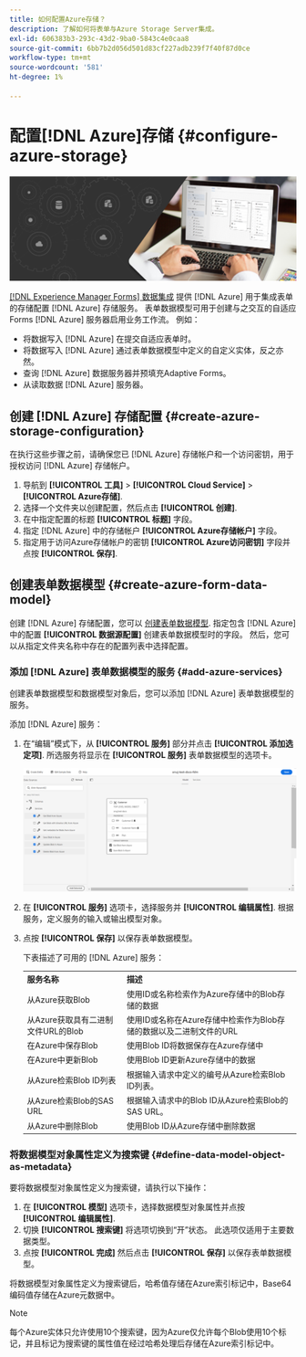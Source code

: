 ```yaml
---
title: 如何配置Azure存储？
description: 了解如何将表单与Azure Storage Server集成。
exl-id: 606383b3-293c-43d2-9ba0-5843c4e0caa8
source-git-commit: 6bb7b2d056d501d83cf227adb239f7f40f87d0ce
workflow-type: tm+mt
source-wordcount: '581'
ht-degree: 1%

---
```


# 配置[!DNL Azure]存储 {#configure-azure-storage}


![数据集成](assets/data-integeration.png)

[[!DNL Experience Manager Forms] 数据集成](data-integration.md) 提供 [!DNL Azure] 用于集成表单的存储配置 [!DNL Azure] 存储服务。 表单数据模型可用于创建与之交互的自适应Forms [!DNL Azure] 服务器启用业务工作流。 例如：

* 将数据写入 [!DNL Azure] 在提交自适应表单时。
* 将数据写入 [!DNL Azure] 通过表单数据模型中定义的自定义实体，反之亦然。
* 查询 [!DNL Azure] 数据服务器并预填充Adaptive Forms。
* 从读取数据 [!DNL Azure] 服务器。

## 创建 [!DNL Azure] 存储配置 {#create-azure-storage-configuration}

在执行这些步骤之前，请确保您已 [!DNL Azure] 存储帐户和一个访问密钥，用于授权访问 [!DNL Azure] 存储帐户。

1. 导航到 **[!UICONTROL 工具]** > **[!UICONTROL Cloud Service]** > **[!UICONTROL Azure存储]**.
1. 选择一个文件夹以创建配置，然后点击 **[!UICONTROL 创建]**.
1. 在中指定配置的标题 **[!UICONTROL 标题]** 字段。
1. 指定 [!DNL Azure] 中的存储帐户 **[!UICONTROL Azure存储帐户]** 字段。
1. 指定用于访问Azure存储帐户的密钥 **[!UICONTROL Azure访问密钥]** 字段并点按 **[!UICONTROL 保存]**.

## 创建表单数据模型 {#create-azure-form-data-model}

创建 [!DNL Azure] 存储配置，您可以 [创建表单数据模型](create-form-data-models.md). 指定包含 [!DNL Azure] 中的配置 **[!UICONTROL 数据源配置]** 创建表单数据模型时的字段。 然后，您可以从指定文件夹名称中存在的配置列表中选择配置。

### 添加 [!DNL Azure] 表单数据模型的服务 {#add-azure-services}

创建表单数据模型和数据模型对象后，您可以添加 [!DNL Azure] 表单数据模型的服务。

添加 [!DNL Azure] 服务：

1. 在“编辑”模式下，从 **[!UICONTROL 服务]** 部分并点击 **[!UICONTROL 添加选定项]**. 所选服务将显示在 **[!UICONTROL 服务]** 表单数据模型的选项卡。

   ![添加所选服务](assets/select-services.png)

1. 在 **[!UICONTROL 服务]** 选项卡，选择服务并 **[!UICONTROL 编辑属性]**. 根据服务，定义服务的输入或输出模型对象。

1. 点按 **[!UICONTROL 保存]** 以保存表单数据模型。

   下表描述了可用的 [!DNL Azure] 服务：

   <table>
    <tbody>
     <tr>
      <th><strong>服务名称</strong></th>
      <th><strong>描述</strong></th>
     </tr>
     <tr>
      <td>从Azure获取Blob</td>
      <td>使用ID或名称检索作为Azure存储中的Blob存储的数据</td>
     </tr>
     <tr>
      <td>从Azure获取具有二进制文件URL的Blob</td>
      <td>使用ID或名称在Azure存储中检索作为Blob存储的数据以及二进制文件的URL</td>
     </tr>
     <tr>
      <td>在Azure中保存Blob</td>
      <td>使用Blob ID将数据保存在Azure存储中</td>
     </tr>
     <tr>
      <td>在Azure中更新Blob</td>
      <td>使用Blob ID更新Azure存储中的数据</td>
     </tr>
     <tr>
      <td>从Azure检索Blob ID列表</td>
      <td>根据输入请求中定义的编号从Azure检索Blob ID列表。</td>
     </tr>
     <tr>
      <td>从Azure检索Blob的SAS URL</td>
      <td>根据输入请求中的Blob ID从Azure检索Blob的SAS URL。</td>
     </tr>
     <tr>
      <td>从Azure中删除Blob</td>
      <td>使用Blob ID从Azure存储中删除数据</td>
     </tr>
    </tbody>
   </table>

### 将数据模型对象属性定义为搜索键 {#define-data-model-object-as-metadata}

要将数据模型对象属性定义为搜索键，请执行以下操作：

1. 在 **[!UICONTROL 模型]** 选项卡，选择数据模型对象属性并点按 **[!UICONTROL 编辑属性]**.
1. 切换 **[!UICONTROL 搜索键]** 将选项切换到“开”状态。 此选项仅适用于主要数据类型。
1. 点按 **[!UICONTROL 完成]** 然后点击 **[!UICONTROL 保存]** 以保存表单数据模型。

将数据模型对象属性定义为搜索键后，哈希值存储在Azure索引标记中，Base64编码值存储在Azure元数据中。

>[!NOTE]
>
>每个Azure实体只允许使用10个搜索键，因为Azure仅允许每个Blob使用10个标记，并且标记为搜索键的属性值在经过哈希处理后存储在Azure索引标记中。

<!--

>[!MORELIKETHIS]
>
>* [Configure data sources for AEM Forms](/help/forms/configure-data-sources.md)
>* [Integrate Microsoft Dynamics 365 and Salesforce with Adaptive Forms](/help/forms/configure-msdynamics-salesforce.md)
>  [Add Forms Portal to an AEM Sites page](/help/forms/configure-forms-portal.md)

-->